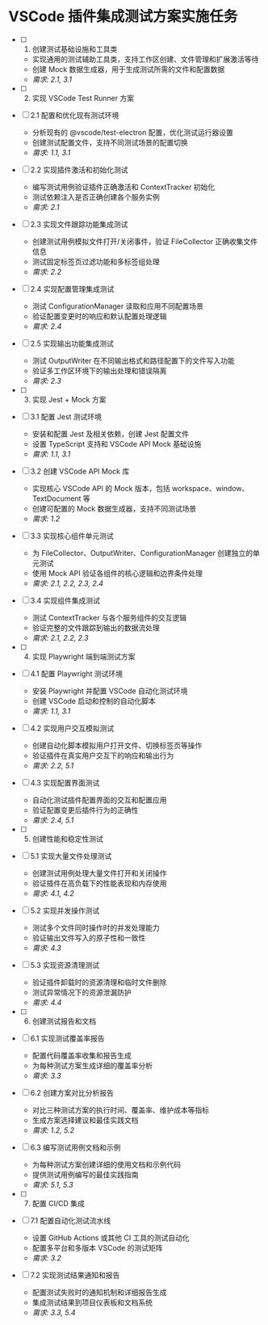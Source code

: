 # VSCode 插件集成测试方案实施任务

- [ ] 1. 创建测试基础设施和工具类
  - 实现通用的测试辅助工具类，支持工作区创建、文件管理和扩展激活等待
  - 创建 Mock 数据生成器，用于生成测试所需的文件和配置数据
  - _需求: 2.1, 3.1_

- [ ] 2. 实现 VSCode Test Runner 方案
- [ ] 2.1 配置和优化现有测试环境
  - 分析现有的 @vscode/test-electron 配置，优化测试运行器设置
  - 创建测试配置文件，支持不同测试场景的配置切换
  - _需求: 1.1, 3.1_

- [ ] 2.2 实现插件激活和初始化测试
  - 编写测试用例验证插件正确激活和 ContextTracker 初始化
  - 测试依赖注入是否正确创建各个服务实例
  - _需求: 2.1_

- [ ] 2.3 实现文件跟踪功能集成测试
  - 创建测试用例模拟文件打开/关闭事件，验证 FileCollector 正确收集文件信息
  - 测试固定标签页过滤功能和多标签组处理
  - _需求: 2.2_

- [ ] 2.4 实现配置管理集成测试
  - 测试 ConfigurationManager 读取和应用不同配置场景
  - 验证配置变更时的响应和默认配置处理逻辑
  - _需求: 2.4_

- [ ] 2.5 实现输出功能集成测试
  - 测试 OutputWriter 在不同输出格式和路径配置下的文件写入功能
  - 验证多工作区环境下的输出处理和错误隔离
  - _需求: 2.3_

- [ ] 3. 实现 Jest + Mock 方案
- [ ] 3.1 配置 Jest 测试环境
  - 安装和配置 Jest 及相关依赖，创建 Jest 配置文件
  - 设置 TypeScript 支持和 VSCode API Mock 基础设施
  - _需求: 1.1, 3.1_

- [ ] 3.2 创建 VSCode API Mock 库
  - 实现核心 VSCode API 的 Mock 版本，包括 workspace、window、TextDocument 等
  - 创建可配置的 Mock 数据生成器，支持不同测试场景
  - _需求: 1.2_

- [ ] 3.3 实现核心组件单元测试
  - 为 FileCollector、OutputWriter、ConfigurationManager 创建独立的单元测试
  - 使用 Mock API 验证各组件的核心逻辑和边界条件处理
  - _需求: 2.1, 2.2, 2.3, 2.4_

- [ ] 3.4 实现组件集成测试
  - 测试 ContextTracker 与各个服务组件的交互逻辑
  - 验证完整的文件跟踪到输出的数据流处理
  - _需求: 2.1, 2.2, 2.3_

- [ ] 4. 实现 Playwright 端到端测试方案
- [ ] 4.1 配置 Playwright 测试环境
  - 安装 Playwright 并配置 VSCode 自动化测试环境
  - 创建 VSCode 启动和控制的自动化脚本
  - _需求: 1.1, 3.1_

- [ ] 4.2 实现用户交互模拟测试
  - 创建自动化脚本模拟用户打开文件、切换标签页等操作
  - 验证插件在真实用户交互下的响应和输出行为
  - _需求: 2.2, 5.1_

- [ ] 4.3 实现配置界面测试
  - 自动化测试插件配置界面的交互和配置应用
  - 验证配置变更后插件行为的正确性
  - _需求: 2.4, 5.1_

- [ ] 5. 创建性能和稳定性测试
- [ ] 5.1 实现大量文件处理测试
  - 创建测试用例处理大量文件打开和关闭操作
  - 验证插件在高负载下的性能表现和内存使用
  - _需求: 4.1, 4.2_

- [ ] 5.2 实现并发操作测试
  - 测试多个文件同时操作时的并发处理能力
  - 验证输出文件写入的原子性和一致性
  - _需求: 4.3_

- [ ] 5.3 实现资源清理测试
  - 验证插件卸载时的资源清理和临时文件删除
  - 测试异常情况下的资源泄漏防护
  - _需求: 4.4_

- [ ] 6. 创建测试报告和文档
- [ ] 6.1 实现测试覆盖率报告
  - 配置代码覆盖率收集和报告生成
  - 为每种测试方案生成详细的覆盖率分析
  - _需求: 3.3_

- [ ] 6.2 创建方案对比分析报告
  - 对比三种测试方案的执行时间、覆盖率、维护成本等指标
  - 生成方案选择建议和最佳实践文档
  - _需求: 1.2, 5.2_

- [ ] 6.3 编写测试用例文档和示例
  - 为每种测试方案创建详细的使用文档和示例代码
  - 提供测试用例编写的最佳实践指南
  - _需求: 5.1, 5.3_

- [ ] 7. 配置 CI/CD 集成
- [ ] 7.1 配置自动化测试流水线
  - 设置 GitHub Actions 或其他 CI 工具的测试自动化
  - 配置多平台和多版本 VSCode 的测试矩阵
  - _需求: 3.2_

- [ ] 7.2 实现测试结果通知和报告
  - 配置测试失败时的通知机制和详细报告生成
  - 集成测试结果到项目仪表板和文档系统
  - _需求: 3.3, 5.4_
